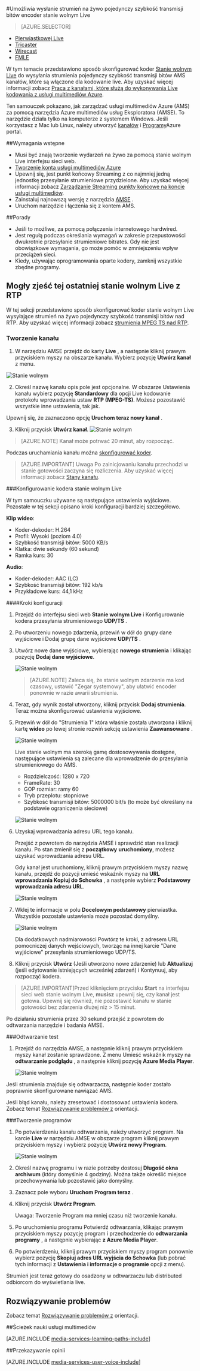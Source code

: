<properties 
    pageTitle="Skonfigurować koder stanie wolnym na żywo, aby wysłać strumień na żywo pojedynczy szybkość transmisji bitów | Microsoft Azure" 
    description="W tym temacie przedstawiono sposób skonfigurować koder stanie wolnym Live wysyłanie strumienia pojedynczy szybkość transmisji bitów do AMS kanałów, które są włączone dla kodowanie live." 
    services="media-services" 
    documentationCenter="" 
    authors="cenkdin" 
    manager="erikre" 
    editor=""/>

<tags 
    ms.service="media-services" 
    ms.workload="media" 
    ms.tgt_pltfrm="na" 
    ms.devlang="ne" 
    ms.topic="article" 
    ms.date="10/12/2016"
    ms.author="cenkdin;anilmur;juliako"/>

#<a name="use-the-elemental-live-encoder-to-send-a-single-bitrate-live-stream"></a>Umożliwia wysłanie strumień na żywo pojedynczy szybkość transmisji bitów encoder stanie wolnym Live

> [AZURE.SELECTOR]
- [Pierwiastkowej Live](media-services-configure-elemental-live-encoder.md)
- [Tricaster](media-services-configure-tricaster-live-encoder.md)
- [Wirecast](media-services-configure-wirecast-live-encoder.md)
- [FMLE](media-services-configure-fmle-live-encoder.md)

W tym temacie przedstawiono sposób skonfigurować koder [Stanie wolnym Live](http://www.elementaltechnologies.com/products/elemental-live) do wysyłania strumienia pojedynczy szybkość transmisji bitów AMS kanałów, które są włączone dla kodowanie live.  Aby uzyskać więcej informacji zobacz [Praca z kanałami, które służą do wykonywania Live kodowania z usługi multimediów Azure](media-services-manage-live-encoder-enabled-channels.md).

Ten samouczek pokazano, jak zarządzać usługi multimediów Azure (AMS) za pomocą narzędzia Azure multimediów usług Eksploratora (AMSE). To narzędzie działa tylko na komputerze z systemem Windows. Jeśli korzystasz z Mac lub Linux, należy utworzyć [kanałów](media-services-portal-creating-live-encoder-enabled-channel.md#create-a-channel) i [Programy](media-services-portal-creating-live-encoder-enabled-channel.md#create-and-manage-a-program)Azure portal.

##<a name="prerequisites"></a>Wymagania wstępne

- Musi być znają tworzenie wydarzeń na żywo za pomocą stanie wolnym Live interfejsu sieci web.
- [Tworzenie konta usługi multimediów Azure](media-services-portal-create-account.md)
- Upewnij się, jest punkt końcowy Streaming z co najmniej jedną jednostkę przesyłanie strumieniowe przydzielone. Aby uzyskać więcej informacji zobacz [Zarządzanie Streaming punkty końcowe na koncie usługi multimediów](media-services-portal-manage-streaming-endpoints.md).
- Zainstaluj najnowszą wersję z narzędzia [AMSE](https://github.com/Azure/Azure-Media-Services-Explorer) .
- Uruchom narzędzie i łączenia się z kontem AMS.

##<a name="tips"></a>Porady

- Jeśli to możliwe, za pomocą połączenia internetowego hardwired.
- Jest regułą podczas określania wymagań w zakresie przepustowości dwukrotnie przesyłanie strumieniowe bitrates. Gdy nie jest obowiązkowe wymagania, go może pomóc w zmniejszeniu wpływ przeciążeń sieci.
- Kiedy, używając oprogramowania oparte kodery, zamknij wszystkie zbędne programy.

## <a name="elemental-live-with-rtp-ingest"></a>Mogły zjeść tej ostatniej stanie wolnym Live z RTP

W tej sekcji przedstawiono sposób skonfigurować koder stanie wolnym Live wysyłające strumień na żywo pojedynczy szybkość transmisji bitów nad RTP.  Aby uzyskać więcej informacji zobacz [strumienia MPEG TS nad RTP](media-services-manage-live-encoder-enabled-channels.md#channel).

### <a name="create-a-channel"></a>Tworzenie kanału

1.  W narzędziu AMSE przejdź do karty **Live** , a następnie kliknij prawym przyciskiem myszy na obszarze kanału. Wybierz pozycję **Utwórz kanał** z menu.

![Stanie wolnym](./media/media-services-elemental-live-encoder/media-services-elemental1.png)

2. Określ nazwę kanału opis pole jest opcjonalne. W obszarze Ustawienia kanału wybierz pozycję **Standardowy** dla opcji Live kodowanie protokołu wprowadzania ustaw **RTP (MPEG-TS)**. Możesz pozostawić wszystkie inne ustawienia, tak jak.


Upewnij się, że zaznaczono opcję **Uruchom teraz nowy kanał** .

3. Kliknij przycisk **Utwórz kanał**.
![Stanie wolnym](./media/media-services-elemental-live-encoder/media-services-elemental12.png)

>[AZURE.NOTE] Kanał może potrwać 20 minut, aby rozpocząć.

Podczas uruchamiania kanału można [skonfigurować koder](media-services-configure-elemental-live-encoder.md#configure_elemental_rtp).

>[AZURE.IMPORTANT] Uwaga Po zainicjowaniu kanału przechodzi w stanie gotowości zaczyna się rozliczenia. Aby uzyskać więcej informacji zobacz [Stany kanału](media-services-manage-live-encoder-enabled-channels.md#states).

###<a id=configure_elemental_rtp></a>Konfigurowanie kodera stanie wolnym Live 

W tym samouczku używane są następujące ustawienia wyjściowe. Pozostałe w tej sekcji opisano kroki konfiguracji bardziej szczegółowo. 

**Klip wideo**:
 
- Koder-dekoder: H.264 
- Profil: Wysoki (poziom 4.0) 
- Szybkość transmisji bitów: 5000 KB/s 
- Klatka: dwie sekundy (60 sekund) 
- Ramka kurs: 30
 
**Audio**:

- Koder-dekoder: AAC (LC) 
- Szybkość transmisji bitów: 192 kb/s 
- Przykładowe kurs: 44,1 kHz


####<a name="configuration-steps"></a>Kroki konfiguracji

1. Przejdź do interfejsu sieci web **Stanie wolnym Live** i Konfigurowanie kodera przesyłania strumieniowego **UDP/TS** . 

2. Po utworzeniu nowego zdarzenia, przewiń w dół do grupy dane wyjściowe i Dodaj grupę dane wyjściowe **UDP/TS** . 

3. Utwórz nowe dane wyjściowe, wybierając **nowego strumienia** i klikając pozycję **Dodaj dane wyjściowe**.  
    
    ![Stanie wolnym](./media/media-services-elemental-live-encoder/media-services-elemental13.png)
    
    >[AZURE.NOTE] Zaleca się, że stanie wolnym zdarzenie ma kod czasowy, ustawić "Zegar systemowy", aby ułatwić encoder ponownie w razie awarii strumienia.

4. Teraz, gdy wynik został utworzony, kliknij przycisk **Dodaj strumienia**. Teraz można skonfigurować ustawienia wyjściowe. 
5. Przewiń w dół do "Strumienia 1" która właśnie została utworzona i kliknij kartę **wideo** po lewej stronie rozwiń sekcję ustawienia **Zaawansowane** . 

    ![Stanie wolnym](./media/media-services-elemental-live-encoder/media-services-elemental4.png)

    Live stanie wolnym ma szeroką gamę dostosowywania dostępne, następujące ustawienia są zalecane dla wprowadzenie do przesyłania strumieniowego do AMS. 
    
    - Rozdzielczość: 1280 x 720 
    - FrameRate: 30 
    - GOP rozmiar: ramy 60 
    - Tryb przeplotu: stopniowe 
    - Szybkość transmisji bitów: 5000000 bit/s (to może być określany na podstawie ograniczenia sieciowe) 
    

    ![Stanie wolnym](./media/media-services-elemental-live-encoder/media-services-elemental5.png)

6. Uzyskaj wprowadzania adresu URL tego kanału.
    
    Przejść z powrotem do narzędzia AMSE i sprawdzić stan realizacji kanału. Po stan zmienił się z **początkowy** **uruchomiony**, możesz uzyskać wprowadzania adresu URL.
      
    Gdy kanał jest uruchomiony, kliknij prawym przyciskiem myszy nazwę kanału, przejdź do pozycji umieść wskaźnik myszy na **URL wprowadzania Kopiuj do Schowka** , a następnie wybierz **Podstawowy wprowadzania adresu URL**.  
    
    ![Stanie wolnym](./media/media-services-elemental-live-encoder/media-services-elemental6.png)
    
1. Wklej te informacje w polu **Docelowym podstawowy** pierwiastka. Wszystkie pozostałe ustawienia może pozostać domyślny.
    
    ![Stanie wolnym](./media/media-services-elemental-live-encoder/media-services-elemental14.png)

    Dla dodatkowych nadmiarowości Powtórz te kroki, z adresem URL pomocniczej danych wejściowych, tworząc na innej karcie "Dane wyjściowe" przesyłania strumieniowego UDP/TS.
    
7. Kliknij przycisk **Utwórz** (Jeśli utworzono nowe zdarzenie) lub **Aktualizuj** (jeśli edytowanie istniejących wcześniej zdarzeń) i Kontynuuj, aby rozpocząć kodera. 

>[AZURE.IMPORTANT]Przed kliknięciem przycisku **Start** na interfejsu sieci web stanie wolnym Live, **musisz** upewnij się, czy kanał jest gotowa. 
>Upewnij się również, nie pozostawić kanału w stanie gotowości bez zdarzenia dłużej niż > 15 minut.

Po działaniu strumienia przez 30 sekund przejść z powrotem do odtwarzania narzędzie i badania AMSE.  

###<a name="test-playback"></a>Odtwarzanie test
  
1. Przejdź do narzędzia AMSE, a następnie kliknij prawym przyciskiem myszy kanał zostanie sprawdzone. Z menu Umieść wskaźnik myszy na **odtwarzanie podglądu** , a następnie kliknij pozycję **Azure Media Player**.  

    ![Stanie wolnym](./media/media-services-elemental-live-encoder/media-services-elemental8.png)

Jeśli strumienia znajduje się odtwarzacza, następnie koder zostało poprawnie skonfigurowane nawiązać AMS. 

Jeśli błąd kanału, należy zresetować i dostosować ustawienia kodera. Zobacz temat [Rozwiązywanie problemów z](media-services-troubleshooting-live-streaming.md) orientacji.   

###<a name="create-a-program"></a>Tworzenie programów

1. Po potwierdzeniu kanału odtwarzania, należy utworzyć program. Na karcie **Live** w narzędziu AMSE w obszarze program kliknij prawym przyciskiem myszy i wybierz pozycję **Utwórz nowy Program**.  

    ![Stanie wolnym](./media/media-services-elemental-live-encoder/media-services-elemental9.png)

2. Określ nazwę programu i w razie potrzeby dostosuj **Długość okna archiwum** (który domyślnie 4 godziny). Można także określić miejsce przechowywania lub pozostawić jako domyślny.  
3. Zaznacz pole wyboru **Uruchom Program teraz** .
4. Kliknij przycisk **Utwórz Program**.  
  
    Uwaga: Tworzenie Program ma mniej czasu niż tworzenie kanału.    
 
5. Po uruchomieniu programu Potwierdź odtwarzania, klikając prawym przyciskiem myszy pozycję program i przechodzenie do **odtwarzania programy** , a następnie wybierając **z Azure Media Player**.  
6. Po potwierdzeniu, kliknij prawym przyciskiem myszy program ponownie wybierz pozycję **Skopiuj adres URL wyjścia do Schowka** (lub pobrać tych informacji z **Ustawienia i informacje o programie** opcji z menu). 

Strumień jest teraz gotowy do osadzony w odtwarzaczu lub distributed odbiorcom do wyświetlania live.  

## <a name="troubleshooting"></a>Rozwiązywanie problemów

Zobacz temat [Rozwiązywanie problemów z](media-services-troubleshooting-live-streaming.md) orientacji. 


##<a name="media-services-learning-paths"></a>Ścieżek nauki usługi multimediów

[AZURE.INCLUDE [media-services-learning-paths-include](../../includes/media-services-learning-paths-include.md)]

##<a name="provide-feedback"></a>Przekazywanie opinii

[AZURE.INCLUDE [media-services-user-voice-include](../../includes/media-services-user-voice-include.md)]

